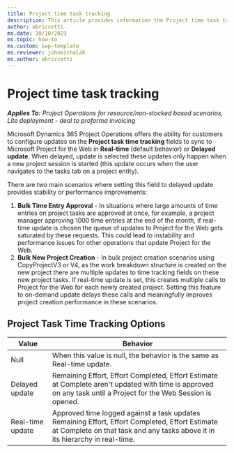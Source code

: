```yaml
---
title: Project time task tracking
description: This article provides information the Project time task tracking setting.
author: abriccetti
ms.date: 10/10/2023
ms.topic: how-to
ms.custom: bap-template
ms.reviewer: johnmichalak
ms.author: abriccetti
---
```


# Project time task tracking

_**Applies To:** Project Operations for resource/non-stocked based scenarios, Lite deployment - deal to proforma invoicing_

Microsoft Dynamics 365 Project Operations offers the ability for customers to configure updates on the **Project task time tracking** fields to sync to Microsoft Project for the Web in **Real-time** (default behavior) or **Delayed update**. When delayed, update is selected these updates only happen when a new project session is started (this update occurs when the user navigates to the tasks tab on a project entity). 

There are two main scenarios where setting this field to delayed update provides stability or performance improvements:

1. **Bulk Time Entry Approval** - In situations where large amounts of time entries on project tasks are approved at once, for example, a project manager approving 1000 time entries at the end of the month, if real-time update is chosen the queue of updates to Project for the Web gets saturated by these requests. This could lead to instability and performance issues for other operations that update Project for the Web.
1. **Bulk New Project Creation** - In bulk project creation scenarios using CopyProjectV3 or V4, as the work breakdown structure is created on the new project there are multiple updates to time tracking fields on these new project tasks. If real-time update is set, this creates multiple calls to Project for the Web for each newly created project. Setting this feature to on-demand update delays these calls and meaningfully improves project creation performance in these scenarios.

## Project Task Time Tracking Options

| Value            | Behavior           |
|------------------|--------------------|
| Null             | When this value is null, the behavior is the same as Real-time update. 
| Delayed update   | Remaining Effort, Effort Completed, Effort Estimate at Complete aren't updated with time is approved on any task until a Project for the Web Session is opened. |
| Real-time update | Approved time logged against a task updates Remaining Effort, Effort Completed, Effort Estimate at Complete on that task and any tasks above it in its hierarchy in real-time. |
